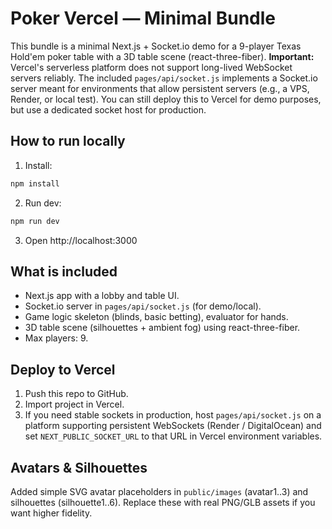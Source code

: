 # Poker Vercel — Minimal Bundle

This bundle is a minimal Next.js + Socket.io demo for a 9-player Texas Hold'em poker table with a 3D table scene (react-three-fiber).
**Important:** Vercel's serverless platform does not support long-lived WebSocket servers reliably. The included `pages/api/socket.js` implements a Socket.io server meant for environments that allow persistent servers (e.g., a VPS, Render, or local test). You can still deploy this to Vercel for demo purposes, but use a dedicated socket host for production.

## How to run locally

1. Install:
```bash
npm install
```
2. Run dev:
```bash
npm run dev
```
3. Open http://localhost:3000

## What is included
- Next.js app with a lobby and table UI.
- Socket.io server in `pages/api/socket.js` (for demo/local).
- Game logic skeleton (blinds, basic betting), evaluator for hands.
- 3D table scene (silhouettes + ambient fog) using react-three-fiber.
- Max players: 9.

## Deploy to Vercel
1. Push this repo to GitHub.
2. Import project in Vercel.
3. If you need stable sockets in production, host `pages/api/socket.js` on a platform supporting persistent WebSockets (Render / DigitalOcean) and set `NEXT_PUBLIC_SOCKET_URL` to that URL in Vercel environment variables.



## Avatars & Silhouettes
Added simple SVG avatar placeholders in `public/images` (avatar1..3) and silhouettes (silhouette1..6). Replace these with real PNG/GLB assets if you want higher fidelity.

